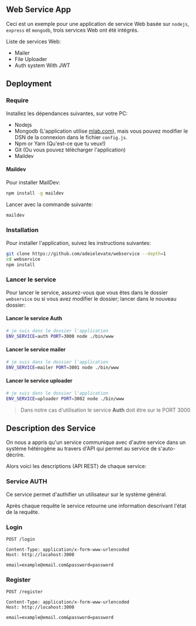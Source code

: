 ## Web Service App

Ceci est un exemple pour une application de service Web basée sur `nodejs`,` express` et `mongodb`, trois services Web ont été intégrés.

Liste de services Web:

- Mailer
- File Uploader
- Auth system With JWT

## Deployment

### Require

Installez les dépendances suivantes, sur votre PC:

- Nodejs
- Mongodb (L'application utilise [mlab.com](https://mlab.com)), mais vous pouvez modifier le DSN de la connexion dans le fichier `config.js`.
- Npm or Yarn (Qu'est-ce que tu veux!)
- Git (Ou vous pouvez télécharger l'application)
- Maildev

#### Maildev

Pour installer MailDev:

```bash
npm install -g maildev
```

Lancer avec la commande suivante:

```bash
maildev
```

### Installation

Pour installer l'application, suivez les instructions suivantes:

```bash
git clone https://github.com/adeielevate/webservice --depth=1
cd webservice
npm install
```

### Lancer le service

Pour lancer le service, assurez-vous que vous êtes dans le dossier `webservice` ou si vous avez modifier le dossier; lancer dans le nouveau dossier:

#### Lancer le service Auth

```bash
# je suis dans le dossier l'application
ENV_SERVICE=auth PORT=3000 node ./bin/www
```

#### Lancer le service mailer

```bash
# je suis dans le dossier l'application
ENV_SERVICE=mailer PORT=3001 node ./bin/www
```

#### Lancer le service uploader

```bash
# je suis dans le dossier l'application
ENV_SERVICE=uploader PORT=3002 node ./bin/www
```

> Dans notre cas d'utilisation le service **Auth** doit être sur le PORT 3000

## Description des Service

On nous a appris qu'un service communique avec d'autre service dans un système hétérogène au travers d'API qui permet au service de s'auto-décrire.

Alors voici les descriptions (API REST) de chaque service:

### Service AUTH

Ce service permet d'authifier un utilisateur sur le système général.

Après chaque requête le service retourne une information descrivant l'état de la requête.

### Login

```http
POST /login

Content-Type: application/x-form-www-urlencoded
Host: http://locahost:3000

email=example@email.com&password=password
```

### Register

```http
POST /register

Content-Type: application/x-form-www-urlencoded
Host: http://locahost:3000

email=example@email.com&password=password
```